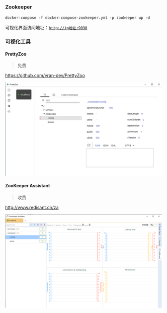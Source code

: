 ### Zookeeper

```shell
docker-compose -f docker-compose-zookeeper.yml -p zookeeper up -d
```

可视化界面访问地址：[`http://ip地址:9090`](http://www.zhengqingya.com:9090)

### 可视化工具

#### PrettyZoo

> 免费

https://github.com/vran-dev/PrettyZoo

![](./images/run-1725007084503.png)


#### ZooKeeper Assistant

> 收费

http://www.redisant.cn/za

![](./images/run-1725007059531.png)

